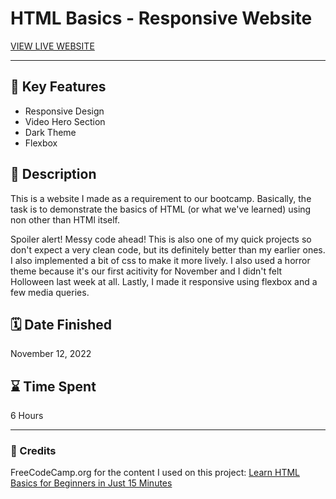 # HTML Basics - Responsive Website

[VIEW LIVE WEBSITE](https://quendp.github.io/HTML-basics/)

---

## 📌 Key Features
- Responsive Design
- Video Hero Section
- Dark Theme
- Flexbox

## 📝 Description 
This is a website I made as a requirement to our bootcamp. Basically, the task is to demonstrate the basics of HTML (or what we've learned) using non other than HTMl itself. 

Spoiler alert! Messy code ahead! This is also one of my quick projects so don't expect a very clean code, but its definitely better than my earlier ones. I also implemented a bit of css to make it more lively. I also used a horror theme because it's our first acitivity for November and I didn't felt Holloween last week at all. Lastly, I made it responsive using flexbox and a few media queries.


## 🗓️ Date Finished
November 12, 2022


## ⌛ Time Spent
6  Hours

---


### 💛 Credits 
FreeCodeCamp.org for the content I used on this project: [Learn HTML Basics for Beginners in Just 15 Minutes](https://www.freecodecamp.org/news/html-basics-for-beginners/)
